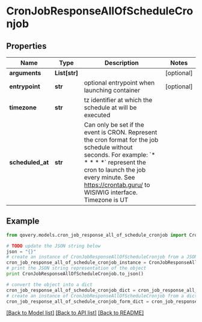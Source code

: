 # CronJobResponseAllOfScheduleCronjob


## Properties

Name | Type | Description | Notes
------------ | ------------- | ------------- | -------------
**arguments** | **List[str]** |  | [optional] 
**entrypoint** | **str** | optional entrypoint when launching container | [optional] 
**timezone** | **str** | tz identifier at which the schedule at will be executed | 
**scheduled_at** | **str** | Can only be set if the event is CRON.   Represent the cron format for the job schedule without seconds.   For example: &#x60;* * * * *&#x60; represent the cron to launch the job every minute.   See https://crontab.guru/ to WISIWIG interface.   Timezone is UT  | 

## Example

```python
from qovery.models.cron_job_response_all_of_schedule_cronjob import CronJobResponseAllOfScheduleCronjob

# TODO update the JSON string below
json = "{}"
# create an instance of CronJobResponseAllOfScheduleCronjob from a JSON string
cron_job_response_all_of_schedule_cronjob_instance = CronJobResponseAllOfScheduleCronjob.from_json(json)
# print the JSON string representation of the object
print CronJobResponseAllOfScheduleCronjob.to_json()

# convert the object into a dict
cron_job_response_all_of_schedule_cronjob_dict = cron_job_response_all_of_schedule_cronjob_instance.to_dict()
# create an instance of CronJobResponseAllOfScheduleCronjob from a dict
cron_job_response_all_of_schedule_cronjob_form_dict = cron_job_response_all_of_schedule_cronjob.from_dict(cron_job_response_all_of_schedule_cronjob_dict)
```
[[Back to Model list]](../README.md#documentation-for-models) [[Back to API list]](../README.md#documentation-for-api-endpoints) [[Back to README]](../README.md)


